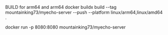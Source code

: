 BUILD for arm64 and arm64
docker buildx build --tag mountainking73/myecho-server --push --platform linux/arm64,linux/amd64 .

docker run -p 8080:8080 mountainking73/myecho-server
